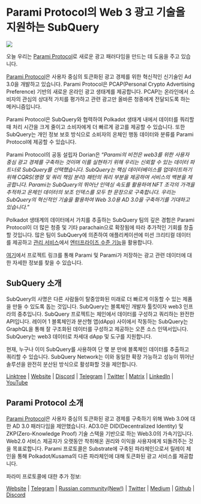 # Parami Protocol의 Web 3 광고 기술을 지원하는 SubQuery

![](https://miro.medium.com/max/1400/0*KecAkD8Wy23HEm3b)

오늘 우리는 [Parami Protocol](https://parami.io/)로 새로운 광고 패러다임을 만드는 데 도움을 주고 있습니다.

[Parami Protocol](https://parami.io/)은 사용자 중심의 토큰화된 광고 경제를 위한 혁신적인 신기술인 Ad 3.0을 개발하고 있습니다. Parami Protocol은 PCAP(Personal Crypto Advertising Preference) 기반의 새로운 온라인 광고 생태계를 제공합니다.  PCAP는 온라인에서 소비자의 관심의 상대적 가치를 평가하고 관련 광고만 올바른 청중에게 전달되도록 하는 메커니즘입니다.

Parami Protocol은 SubQuery와 협력하여 Polkadot 생태계 내에서 데이터를 쿼리할 때 처리 시간을 크게 줄이고 소비자에게 더 빠르게 광고를 제공할 수 있습니다. 또한 SubQuery는 개인 정보 보호 방식으로 소비자의 온체인 행동 데이터와 분류를 Parami Protocol에 제공할 수 있습니다.

Parami Protocol의 공동 설립자 Dorian은 “_Parami의 비전은 web3를 위한 사용자 중심 광고 경제를 구축하는 것이며 이를 실현하기 위해 우리는 신뢰할 수 있는 데이터 파트너로 SubQuery를 선택했습니다. SubQuery는 핵심 데이터베이스를 업데이트하기 위해 CQRS(명령 및 쿼리 책임 분리) 패턴의 쿼리 부분을 제공하여 서비스의 백본을 제공합니다. Parami는 SubQuery의 뛰어난 인덱싱 속도를 활용하여 NFT 조각의 가격을 추적하고 온체인 데이터의 보조 인덱스를 모두 한 문장으로 구축합니다. 우리는 SubQuery의 혁신적인 기술을 활용하여 Web 3.0용 AD 3.0을 구축하기를 기대하고 있습니다._”

Polkadot 생태계의 데이터에서 가치를 추출하는 SubQuery 팀의 깊은 경험은 Parami Protocol이 더 많은 청중 및 기타 parachain으로 확장됨에 따라 추가적인 기회를 창출할 것입니다. 많은 팀이 SubQuery에 의존하여 애플리케이션에 미션 크리티컬 데이터를 제공하고 [관리 서비스](https://project.subquery.network/)에서 [엔터프라이즈 수준 기능](https://blog.subquery.network/blogs/20211228-enterprise-hosted.html)을 활용합니다.

[여기](https://github.com/parami-protocol/parami-scanner)에서 프로젝트 링크를 통해 Parami 및 Parami가 저장하는 광고 관련 데이터에 대한 자세한 정보를 찾을 수 있습니다.

## SubQuery 소개

SubQuery의 사명은 다른 사람들이 탈중앙화된 미래로 더 빠르게 이동할 수 있는 제품을 만들 수 있도록 돕는 것입니다. SubQuery는 블록체인 개발자 툴킷이자 web3 인프라의 중추입니다. SubQuery 프로젝트는 체인에서 데이터를 구성하고 쿼리하는 완전한 API입니다. 레이어 1 블록체인과 분산형 앱(dApp) 사이에서 작동하는 SubQuery는 GraphQL을 통해 잘 구조화된 데이터를 구성하고 제공하는 오픈 소스 인덱서입니다. SubQuery는 web3 데이터로 차세대 dApp 및 도구를 지원합니다.

현재, 누구나 이미 SubQuery를 사용하여 단 몇 분 만에 블록체인 데이터를 추출하고 쿼리할 수 있습니다.  SubQuery Network는 이와 동일한 확장 가능하고 성능이 뛰어난 솔루션을 완전히 분산된 방식으로 활성화할 것을 제안합니다.

[Linktree](https://linktr.ee/subquerynetwork) | [Website](https://subquery.network/) | [Discord](https://discord.com/invite/78zg8aBSMG) | [Telegram](https://t.me/subquerynetwork) | [Twitter](https://twitter.com/subquerynetwork) | [Matrix](https://matrix.to/#/#subquery:matrix.org) | [LinkedIn](https://www.linkedin.com/company/subquery) | [YouTube](https://www.youtube.com/channel/UCi1a6NUUjegcLHDFLr7CqLw)

## Parami Protocol 소개

[Parami Protocol](https://parami.io/)은 사용자 중심의 토큰화된 광고 경제를 구축하기 위해 Web 3.0에 대한 AD 3.0 패러다임을 제안했습니다. AD3.0은 DID(Decentralized Identity) 및 ZKP(Zero-Knowledge Proof) 기술 스택을 기반으로 하는 Web3.0의 가속기입니다. Web2.0 서비스 제공자가 오랫동안 착취해온 권리와 이익을 사용자에게 되돌려주는 것을 목표로합니다. Parami 프로토콜은 Substrate에 구축된 파라체인으로서 릴레이 체인을 통해 Polkadot/Kusama의 다른 파라체인에 대해 토큰화된 광고 서비스를 제공합니다.

파라미 프로토콜에 대한 추가 정보:

[Website](https://parami.io/) | [Telegram]() | [Russian community(New!)](https://t.me/ParamiProtocolRU) | [Twitter](https://twitter.com/paramiprotocol) | [Medium](https://paramiprotocol.medium.com/) | [Github](https://github.com/parami-protocol) | [Discord](https://discord.gg/bxFuekgvYJ)
